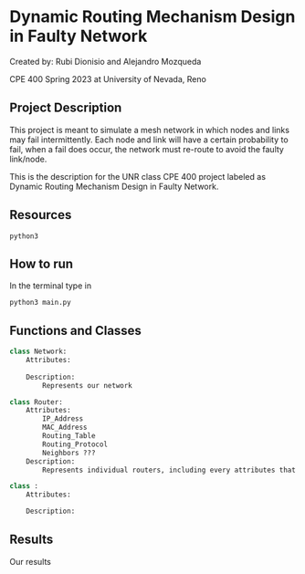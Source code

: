 # Dynamic Routing Mechanism Design in Faulty Network

Created by: Rubi Dionisio and Alejandro Mozqueda

CPE 400 Spring 2023 at University of Nevada, Reno

## Project Description

This project is meant to simulate a mesh network in which nodes and links may fail intermittently. Each node and link will have a certain probability to fail, when a fail does occur, the network must re-route to avoid the faulty link/node.

This is the description for the UNR class CPE 400 project labeled as Dynamic Routing Mechanism Design in Faulty Network.

## Resources

``` 
python3
```

## How to run

In the terminal type in 

```
python3 main.py
```

## Functions and Classes

```python
class Network:
    Attributes:
        
    Description:
        Represents our network
```

```python
class Router:
    Attributes:
        IP_Address
        MAC_Address
        Routing_Table
        Routing_Protocol
        Neighbors ???
    Description:
        Represents individual routers, including every attributes that real routers have.
```

```python
class :
    Attributes:

    Description:

```

## Results

Our results